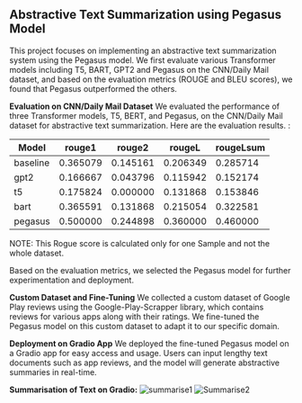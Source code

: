 ## Abstractive Text Summarization using Pegasus Model
This project focuses on implementing an abstractive text summarization system using the Pegasus model. We first evaluate various Transformer models including T5, BART, GPT2 and Pegasus on the CNN/Daily Mail dataset, and based on the evaluation metrics (ROUGE and BLEU scores), we found that Pegasus outperformed the others.

**Evaluation on CNN/Daily Mail Dataset**
We evaluated the performance of three Transformer models, T5, BERT, and Pegasus, on the CNN/Daily Mail dataset for abstractive text summarization. Here are the evaluation results.
:

| Model   | rouge1    | rouge2    | rougeL    | rougeLsum |
|---------|-----------|-----------|-----------|-----------|
| baseline| 0.365079  | 0.145161  | 0.206349  | 0.285714  |
| gpt2    | 0.166667  | 0.043796  | 0.115942  | 0.152174  |
| t5      | 0.175824  | 0.000000  | 0.131868  | 0.153846  |
| bart    | 0.365591  | 0.131868  | 0.215054  | 0.322581  |
| pegasus | 0.500000  | 0.244898  | 0.360000  | 0.460000  |

NOTE: This Rogue score is calculated only for one Sample and not the whole dataset.

Based on the evaluation metrics, we selected the Pegasus model for further experimentation and deployment.

**Custom Dataset and Fine-Tuning**
We collected a custom dataset of Google Play reviews using the Google-Play-Scrapper library, which contains reviews for various apps along with their ratings. We fine-tuned the Pegasus model on this custom dataset to adapt it to our specific domain.

**Deployment on Gradio App**
We deployed the fine-tuned Pegasus model on a Gradio app for easy access and usage. Users can input lengthy text documents such as app reviews, and the model will generate abstractive summaries in real-time.

**Summarisation of Text on Gradio:**
![summarise1](https://github.com/Arpit-Avasarmol/Text-Summarization/assets/88440241/1eadec4d-5c1f-495d-b745-1b930e9ca681)
![Summarise2](https://github.com/Arpit-Avasarmol/Text-Summarization/assets/88440241/b029be7f-45a7-457c-8d48-a14f9a57b6be)

